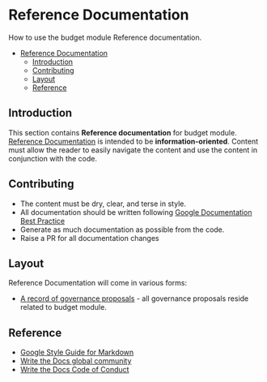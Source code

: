 # Reference Documentation

How to use the budget module Reference documentation.

- [Reference Documentation](#reference-documentation)
  - [Introduction](#introduction)
  - [Contributing](#contributing)
  - [Layout](#layout)
  - [Reference](#reference)

## Introduction

This section contains **Reference documentation** for budget module. [Reference Documentation](https://documentation.divio.com/reference/) is intended to be **information-oriented**. Content must allow the reader to easily navigate the content and use the content in conjunction with the code.

## Contributing

* The content must be dry, clear, and terse in style.
* All documentation should be written following [Google Documentation Best Practice](https://google.github.io/styleguide/docguide/best_practices.html)
* Generate as much documentation as possible from the code.
* Raise a PR for all documentation changes

## Layout

Reference Documentation will come in various forms:

* [A record of governance proposals](./proposals) - all governance proposals reside related to budget module.

## Reference

- [Google Style Guide for Markdown](https://github.com/google/styleguide/blob/gh-pages/docguide/style.md)
- [Write the Docs global community](https://www.writethedocs.org/)
- [Write the Docs Code of Conduct](https://www.writethedocs.org/code-of-conduct/#the-principles)